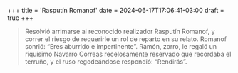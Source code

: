 +++
title = 'Rasputín Romanof'
date = 2024-06-17T17:06:41-03:00
draft = true
+++

> Resolvió arrimarse al reconocido realizador Rasputín Romanof, y correr el riesgo de requerirle un rol de reparto en su relato. Romanof sonrió: “Eres aburrido e impertinente”. Ramón, zorro, le regaló un riquísimo Navarro Correas recelosamente reservado que recordaba el terruño, y el ruso regodeándose respondió: “Rendirás”.

<!--more-->
